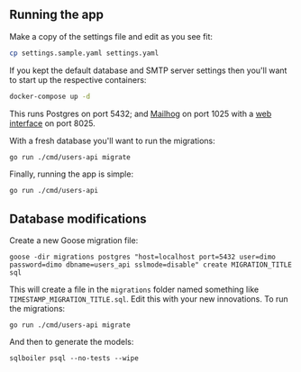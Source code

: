 ## Running the app

Make a copy of the settings file and edit as you see fit:
```sh
cp settings.sample.yaml settings.yaml
```
If you kept the default database and SMTP server settings then you'll want to start up the respective containers:
```sh
docker-compose up -d
```
This runs Postgres on port 5432; and [Mailhog](https://github.com/mailhog/MailHog) on port 1025 with a [web interface](http://localhost:8025) on port 8025.

With a fresh database you'll want to run the migrations:
```sh
go run ./cmd/users-api migrate
```
Finally, running the app is simple:
```sh
go run ./cmd/users-api
```

## Database modifications

Create a new Goose migration file:
```
goose -dir migrations postgres "host=localhost port=5432 user=dimo password=dimo dbname=users_api sslmode=disable" create MIGRATION_TITLE sql
```
This will create a file in the `migrations` folder named something like `TIMESTAMP_MIGRATION_TITLE.sql`. Edit this with your new innovations. To run the migrations:
```
go run ./cmd/users-api migrate
```
And then to generate the models:
```
sqlboiler psql --no-tests --wipe
```
